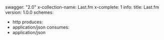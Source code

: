 swagger: "2.0"
x-collection-name: Last.fm
x-complete: 1
info:
  title: Last.fm
  version: 1.0.0
schemes:
- http
produces:
- application/json
consumes:
- application/json